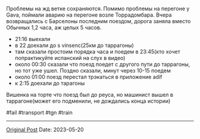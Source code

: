 Проблемы на жд ветке сохраняются. Помимо проблемы на перегоне у Gava,  поймали аварию на перегоне возле Торрадомбара. Вчера возвращались с Барселоны последним поездом, дорога заняла вместо Обычных 1,2 часа, аж целых 5 часов.

- 21:16 выехали
- в 22 доехали до s vinsenc(25км до таррагоны)
- там сказали простоим порядка часа  и поедем в 23:45(кто хочет попрактикуйте испанский на слух в видео)
- около 00:30 сказали что поезд поедет с другого пути до таррагоны, но тот уже ушел. Поздно сказали, минут через 10-15 поедем
- около 01:00 поезд перестал трэкаться в приложение adif
- к 2:15 доехали до тарагоны

Вишенка на торте что поезд был до реуса, но машинист вышел в таррагоне(может его подменили, не дождались конца истории)

#fail #transport #tgn #train

---
[Original Post](https://t.me/lev2tarragona/1245)
Date: 2023-05-20
